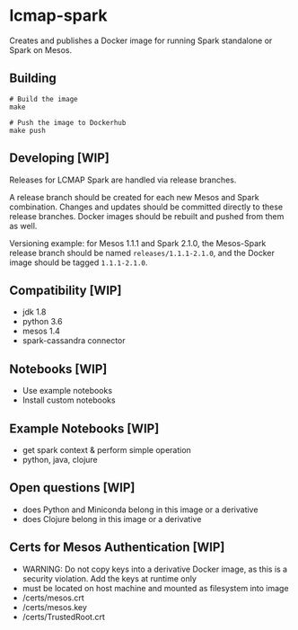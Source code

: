 # lcmap-spark
Creates and publishes a Docker image for running Spark standalone or Spark on Mesos.


## Building
```
# Build the image
make

# Push the image to Dockerhub
make push
```

## Developing [WIP]
Releases for LCMAP Spark are handled via release branches.  

A release branch should be created for each new Mesos and Spark combination.  Changes and updates should be committed directly to these release branches. Docker images should be rebuilt and pushed from them as well.

Versioning example: for Mesos 1.1.1 and Spark 2.1.0, the Mesos-Spark
release branch should be named ```releases/1.1.1-2.1.0```, and the Docker image should be tagged ```1.1.1-2.1.0```.

## Compatibility [WIP]
* jdk 1.8
* python 3.6
* mesos 1.4
* spark-cassandra connector 

## Notebooks [WIP]
* Use example notebooks
* Install custom notebooks

## Example Notebooks [WIP]
* get spark context & perform simple operation
* python, java, clojure

## Open questions [WIP]
* does Python and Miniconda belong in this image or a derivative
* does Clojure belong in this image or a derivative

## Certs for Mesos Authentication [WIP]
* WARNING: Do not copy keys into a derivative Docker image, as this is a security violation.  Add the keys at runtime only
* must be located on host machine and mounted as filesystem into image
* /certs/mesos.crt
* /certs/mesos.key
* /certs/TrustedRoot.crt
